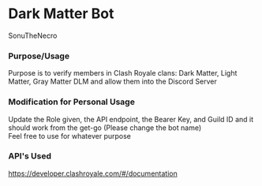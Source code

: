 # Dark Matter Bot
SonuTheNecro
### Purpose/Usage
Purpose is to verify members in Clash Royale clans: Dark Matter, Light Matter, Gray Matter DLM and allow them into the Discord Server  


### Modification for Personal Usage
Update the Role given, the API endpoint, the Bearer Key, and Guild ID and it should work from the get-go (Please change the bot name)  
Feel free to use for whatever purpose  

### API's Used
https://developer.clashroyale.com/#/documentation
